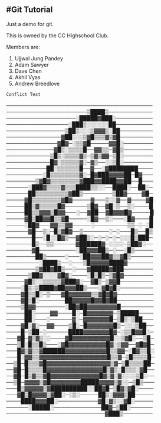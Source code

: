 #Git Tutorial
-------------

Just a demo for git.

This is owned by the CC Highschool Club.

Members are:
  1. Ujjwal Jung Pandey
  2. Adam Sawyer
  3. Dave Chen
  4. Akhil Vyas
  5. Andrew Breedlove

	Conflict Test

────────────────────────────────────────
──────────────────────▒████▒────────────
───────────────────░█████▓███░──────────
─────────────────░███▒░░░░░░██──────────
────────────────▒██▒░░░▒▓▓▓▒░██─────────
───────────────▓██░░░▒▓█▒▒▒▓▒▓█─────────
──────────────▓█▓─░▒▒▓█─────▓▓█░────────
─────────────▓█▒░▒▒▒▒█──▓▓▒▒─▓█▒────────
────────────▒█▒░▒▒▒▒▓▒─▒▓▒▓▓─▒█░────────
────────────█▓░▒▒▒▒▒▓░─▓▒──░░▒█░────────
───────────██░▒▒▒▒▒▒█──▓──░▓████████────
──────────░█▒▒▒▒▒▒▒▒▓░─█▓███▓▓▓▓██─█▓───
────────▒▓█▓▒▒▒▒▒▒▒▒▓███▓▓████▓▓██──█───
──────░███▓▒▒▒▒▓▒▒▒████▒▒░░──████░──██░─
──────██▒▒▒▒▒▒▒▒▒▓██▒────────▒██▓────▓█─
─────▓█▒▒▒▒▒▒▒▒▓█▓─────▓───▒░░▓──▓────▓█
─────██▒▓▒▒▒▒▒█▓──────▒█▓──▓█░▒──▒░────█
─────██▒▒▓▓▓▒█▓▓───░──▓██──▓█▓▓▓█▓─────█
─────▓█▒██▓▓█▒▒▓█─────░█▓──▒░───░█▓────█
─────░██▓───▓▓▒▒▓▓─────░─────────▒▒─░─░█
──────▓█──▒░─█▒▓█▓──▒───────░─░───█▒──█▒
───────█──░█░░█▓▒──▓██▒░─░─░─░─░░░█▒███─
───────█▒──▒▒──────▓██████▓─░░░░─▒██▓░──
───────▓█──────────░██▓▓▓██▒─░──░█▒─────
────────██▒─────░───░██▓▓▓██▓▒▒▓█▒──────
─────────░████▒──░───▒█▓▓▓▓▓████▓───────
────────▒▓██▓██▒──░───▓█████▓███────────
──────▒██▓░░░░▓█▓░────░█▒█▒─▒▓█▓────────
─────▓█▒░░▒▒▒▒▒▓███▓░──▓█▒─▒▓▓█─────────
────░█▒░▒████▓██▓▓▓██▒───░▓█▓█░─────────
────▓█▒▒█░─▒───▓█▓▓▓▓▓▓▒▒▓█▓█▓──────────
────▓█▒█░───────██▓▓▓▓▓█▓▓█▓██──────────
────▒█▓▓────────░██▓██▓▓▓▓▓▓▓▓█─────────
─────██░────▓▓────█░─█▓▓▓▓▓▓▓─▒█████────
─────██░───░──────▓░─▓▓▓▓▓▓▓█─▒█▒░▒██───
────▓█░▓░──▓▓────▒█░─█▓▓▓▓▓▓▓█▒─░░░▒██──
────█─▒██─░──────████▓▓▓▓▓▓▓█▓─░▒▒█▓▓█░─
───▓█─▓▒▓▒░░────▓█▓▓▓▓▓▓▓▓▓▓█░░▒▓█░──▒█─
───▒█░█▒▒█▒───░▓█▓▓▓▓▓▓▓▓▓▓█▓░▒▓▓──▓█▓█─
───█▓▒▓▒▒▓██████▓▓▓▓▓▓▓▓▓▓▓█▒▒▓▓─░█▓▒▒█░
───█░▓▓▒▒▓▓▓▓▓▓▓▓▓▓▓▓▓▓▓▓▓▓█▒▒▓─▒█▒▒▒▒█─
──▒█─█▒▒▒▓█▓▓▓▓▓▓▓▓▓▓▓▓▓▓▓▓▓▒▓─▒█▒▒▒▒██─
──▓█─█▒▒▒▒█▓▓▓▓▓▓▓▓▓▓▓▓▓▓▓█▒▓▒░█▒▒▒░▓█──
──▓█─█▒▓▒▒▓█▓▓▓▓▓▓▓▓▓▓▓▓▓█▓▒▓░▓░░░░▒█░──
──▒█─▓▓▓▓▒▓█▓▓▓▓▓▓▓▓█████▓▓▓▓▒▓░░─▒█▒───
───█▒▓▓▓▓▓▒▓██████████░░██▓█─▒█▓▒▓█░────
───▓█▒█▓▓▓▓▒▓██░─░▒░─────██▒░▓▓▓▒██─────
────████▓▓▓██░───────────▓█░▓▒░░▓█░─────
──────░█████░─────────────██▓─▒██░──────
───────────────────────────▓███▒──────── 
